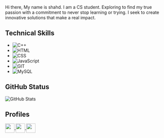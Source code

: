 Hi there, My name is shahd. I am a CS student. Exploring to find my true passion with a commitment to never stop learning or trying. I seek to create innovative solutions that make a real impact.

## Technical Skills

- ![C++](https://img.shields.io/badge/C%2B%2B-00599C?style=for-the-badge&logo=c%2B%2B&logoColor=white) 
- ![HTML](https://img.shields.io/badge/HTML-E34F26?style=for-the-badge&logo=html5&logoColor=white)
- ![CSS](https://img.shields.io/badge/CSS-1572B6?style=for-the-badge&logo=css3&logoColor=white) 
- ![JavaScript](https://img.shields.io/badge/JavaScript-F7DF1E?style=for-the-badge&logo=javascript&logoColor=black) 
- ![GIT](https://img.shields.io/badge/GIT-F05032?style=for-the-badge&logo=git&logoColor=white)
- ![MySQL](https://img.shields.io/badge/MySQL-4479A1?style=for-the-badge&logo=mysql&logoColor=white)

  
## GitHub Status

![GitHub Stats](https://github-readme-stats.vercel.app/api?username=shahdgamall&show_icons=true&theme=dark)


## Profiles

<p align="left">
  <a href="https://www.linkedin.com/in/shahd-gamal1/" target="blank"><img align="center" src="https://raw.githubusercontent.com/rahuldkjain/github-profile-readme-generator/master/src/images/icons/Social/linked-in-alt.svg" height="30" width="30" />
  </a> 
  <a href="=https://codeforces.com/profile/shahdg" target="blank"><img align="center" src="https://raw.githubusercontent.com/rahuldkjain/github-profile-readme-generator/master/src/images/icons/Social/codeforces.svg" height="30" width="30" />
  </a>
  <a href="https://leetcode.com/u/shahd_gamall/" target="blank"><img align="center" src="https://raw.githubusercontent.com/rahuldkjain/github-profile-readme-generator/master/src/images/icons/Social/leet-code.svg" height="30" width="30" />
  </a>
</p>
